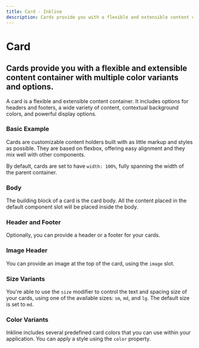 ```yaml
---
title: Card - Inkline
description: Cards provide you with a flexible and extensible content container with multiple color variants and options.
---
```


<script setup>
import {
    ICardBasicExample,
    ICardBodyExample,
    ICardHeaderFooterExample,
    ICardColorVariantsExample,
    ICardImageExample,
    ICardSizeVariantsExample
} from '@inkline/inkline/components/ICard/examples';
import { default as ICardBasicExampleHTML } from '@inkline/inkline/components/ICard/examples/basic.html?raw';
import { default as ICardBodyExampleHTML } from '@inkline/inkline/components/ICard/examples/card-body.html?raw';
import { default as ICardHeaderFooterExampleHTML } from '@inkline/inkline/components/ICard/examples/card-header-footer.html?raw';
import { default as ICardColorVariantsExampleHTML } from '@inkline/inkline/components/ICard/examples/color-variants.html?raw';
import { default as ICardImageExampleHTML } from '@inkline/inkline/components/ICard/examples/image.html?raw';
import { default as ICardSizeVariantsExampleHTML } from '@inkline/inkline/components/ICard/examples/size-variants.html?raw';
</script>

# Card

## Cards provide you with a flexible and extensible content container with multiple color variants and options.

A card is a flexible and extensible content container. It includes options for headers and footers, a wide variety of content, contextual background colors, and powerful display options. 

### Basic Example
Cards are customizable content holders built with as little markup and styles as possible. They are based on flexbox, offering easy alignment and they mix well with other components. 

By default, cards are set to have `width: 100%`, fully spanning the width of the parent container. 

<example type="card" :component="ICardBasicExample" :html="ICardBasicExampleHTML"></example>

### Body
The building block of a card is the card body. All the content placed in the default component slot will be placed inside the body.

<example type="card" :component="ICardBodyExample" :html="ICardBodyExampleHTML"></example>

### Header and Footer
Optionally, you can provide a header or a footer for your cards.

<example type="card" :component="ICardHeaderFooterExample" :html="ICardHeaderFooterExampleHTML"></example>

### Image Header
You can provide an image at the top of the card, using the `image` slot.

<example type="card" :component="ICardImageExample" :html="ICardImageExampleHTML"></example>

### Size Variants
You're able to use the `size` modifier to control the text and spacing size of your cards, using one of the available sizes: `sm`, `md`, and `lg`. 
The default size is set to `md`.

<example type="card" :component="ICardSizeVariantsExample" :html="ICardSizeVariantsExampleHTML"></example>

### Color Variants
Inkline includes several predefined card colors that you can use within your application. You can apply a style using the `color` property.

<example type="card" :component="ICardColorVariantsExample" :html="ICardColorVariantsExampleHTML"></example>


